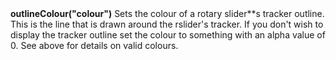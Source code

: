 <a name="outlineColour"><h3 style="padding-top: 40px; margin-top: 40px;"></h3></a>
**outlineColour("colour")** Sets the colour of a rotary slider**s tracker outline. This is the line that is drawn around the rslider's tracker. If you don't wish to display the tracker outline set the colour to something with an alpha value of 0. See above for details on valid colours. 

<!--UPDATE WIDGET_IN_CSOUND
    SIdent sprintf "outlineColour(%d, %d, %d) ", rnd(255), rnd(255), rnd(255)
    SIdentifier strcat SIdentifier, SIdent  
--->